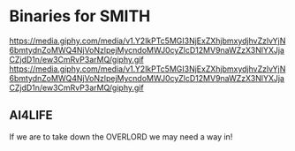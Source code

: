 # Binaries for SMITH

[https://media.giphy.com/media/v1.Y2lkPTc5MGI3NjExZXhjbmxydjhvZzlvYjN6bmtydnZoMWQ4NjVoNzlpejMycndoMWJ0cyZlcD12MV9naWZzX3NlYXJjaCZjdD1n/ew3CmRvP3arMQ/giphy.gif
](https://media.giphy.com/media/v1.Y2lkPTc5MGI3NjExZXhjbmxydjhvZzlvYjN6bmtydnZoMWQ4NjVoNzlpejMycndoMWJ0cyZlcD12MV9naWZzX3NlYXJjaCZjdD1n/ew3CmRvP3arMQ/giphy.gif)https://media.giphy.com/media/v1.Y2lkPTc5MGI3NjExZXhjbmxydjhvZzlvYjN6bmtydnZoMWQ4NjVoNzlpejMycndoMWJ0cyZlcD12MV9naWZzX3NlYXJjaCZjdD1n/ew3CmRvP3arMQ/giphy.gif

## AI4LIFE

If we are to take down the OVERLORD we may need a way in!
